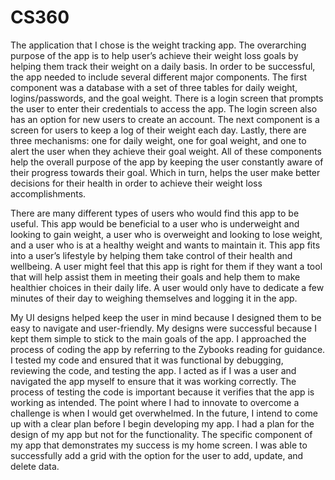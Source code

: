 # CS360

The application that I chose is the weight tracking app. The overarching purpose of the app is to help user’s achieve their weight loss goals by helping them track their weight on a daily basis. In order to be successful, the app needed to include several different major components. The first component was a database with a set of three tables for daily weight, logins/passwords, and the goal weight. There is a login screen that prompts the user to enter their credentials to access the app. The login screen also has an option for new users to create an account. The next component is a screen for users to keep a log of their weight each day. Lastly, there are three mechanisms: one for daily weight, one for goal weight, and one to alert the user when they achieve their goal weight. All of these components help the overall purpose of the app by keeping the user constantly aware of their progress towards their goal. Which in turn, helps the user make better decisions for their health in order to achieve their weight loss accomplishments. 

There are many different types of users who would find this app to be useful. This app would be beneficial to a user who is underweight and looking to gain weight, a user who is overweight and looking to lose weight, and a user who is at a healthy weight and wants to maintain it. This app fits into a user’s lifestyle by helping them take control of their health and wellbeing. A user might feel that this app is right for them if they want a tool that will help assist them in meeting their goals and help them to make healthier choices in their daily life. A user would only have to dedicate a few minutes of their day to weighing themselves and logging it in the app. 

My UI designs helped keep the user in mind because I designed them to be easy to navigate and user-friendly. My designs were successful because I kept them simple to stick to the main goals of the app. I approached the process of coding the app by referring to the Zybooks reading for guidance. I tested my code and ensured that it was functional by debugging, reviewing the code, and testing the app. I acted as if I was a user and navigated the app myself to ensure that it was working correctly. The process of testing the code is important because it verifies that the app is working as intended. The point where I had to innovate to overcome a challenge is when I would get overwhelmed. In the future, I intend to come up with a clear plan before I begin developing my app. I had a plan for the design of my app but not for the functionality. The specific component of my app that demonstrates my success is my home screen. I was able to successfully add a grid with the option for the user to add, update, and delete data. 
